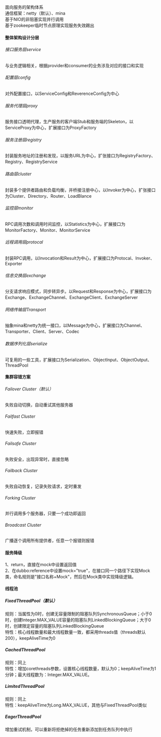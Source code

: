 面向服务的架构体系  
通信框架：netty（默认）、mina  
基于NIO的非阻塞实现并行调用  
基于zookeeper临时节点原理实现服务失效踢出
#### 整体架构设计分层
###### 接口服务层service
与业务逻辑相关，根据provider和consumer的业务涉及对应的接口和实现
###### 配置层config
对外配置接口，以ServiceConfig和ReverenceConfig为中心
###### 服务代理层proxy
服务接口透明代理，生产服务的客户端Stub和服务端的Skeleton，以ServiceProxy为中心，扩展接口为ProxyFactory
###### 服务注册层registry
封装服务地址的注册和发现，以服务URL为中心，扩张接口为RegistryFactory、Registry、RegistryService
###### 路由层cluster
封装多个提供者路由和负载均衡，并桥接注册中心，以Invoker为中心，扩张接口为Cluster、Directory、Router、LoadBlance
###### 监控层monitor
RPC调用次数和调用时间监控，以Statistics为中心，扩展接口为MonitorFactory、Monitor、MonitorService
###### 远程调用层protocal
封装RPC调用，以Invocation和Result为中心，扩展接口为Protocal、Invoker、Exporter
###### 信息交换层exchange
分支请求响应模式，同步转异步。以Request和Response为中心，扩展接口为Exchange、ExchangeChannel、ExchangeClient、ExchangeServer
###### 网络传输层Transport
抽象mina和netty为统一接口，以Message为中心，扩展接口为Channel、Transporter、Client、Server、Codec
###### 数据序列化层serialize
可复用的一些工具，扩展接口为Serialization、ObjectInput、ObjectOutput、ThreadPool
#### 集群容错方案
###### Failover Cluster（默认）
失败自动切换，自动重试其他服务器
###### Failfast Cluster
快速失败，立即报错
###### Failsafe Cluster
失败安全，出现异常时，直接忽略
###### Failback Cluster
失败自动恢复，记录失败请求，定时重发
###### Forking Cluster
并行调用多个服务器，只要一个成功即返回
###### Broadcast Cluster
广播逐个调用所有提供者，任意一个报错则报错
#### 服务降级
1、return，直接在mock中设置返回值  
2、在dubbo:reference中设置mock="true"，在接口同一个路径下实现Mock类，命名规则是"接口名称+Mock"，然后在Mock类中实现降级逻辑。
#### 线程池
##### FixedThreadPool（默认）
规则：当属性为0时，创建无容量限制的阻塞队列SynchronousQueue；小于0时，创建Integer.MAX_VALUE容量的阻塞队列LinkedBlockingQueue；大于0时，创建限定容量的阻塞队列LinkedBlockingQueue  
特性：核心线程数量和最大线程数量一致，都采用threads值（threads默认200），keepAliveTime为0
##### CachedThreadPool
规则：同上  
特性：增加corethreads参数，设置核心线程数量，默认为0；keepAliveTime为1分钟；最大线程数为：Integer.MAX_VALUE。
##### LimitedThreadPool
规则：同上  
特性：keepAliveTime为Long.MAX_VALUE，其他与FixedThreadPool类似
##### EagerThreadPool
增加重试机制，可以重新将拒绝掉的任务重新添加到任务队列中执行